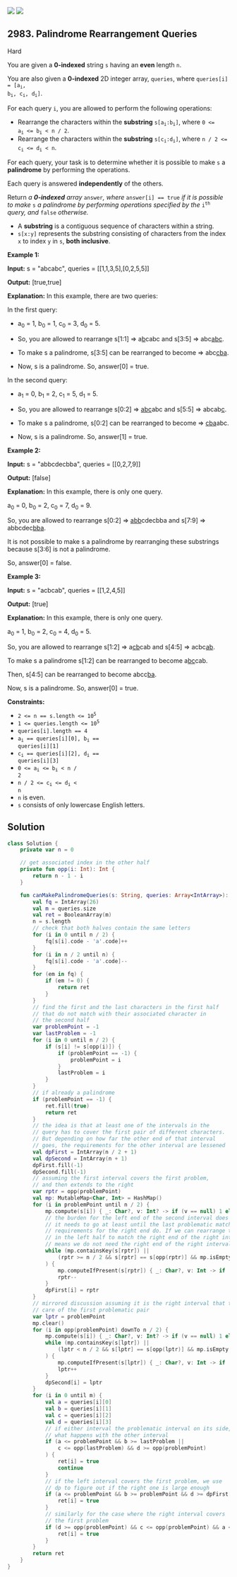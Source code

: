 [![](https://img.shields.io/github/stars/javadev/LeetCode-in-Kotlin?label=Stars&style=flat-square)](https://github.com/javadev/LeetCode-in-Kotlin)
[![](https://img.shields.io/github/forks/javadev/LeetCode-in-Kotlin?label=Fork%20me%20on%20GitHub%20&style=flat-square)](https://github.com/javadev/LeetCode-in-Kotlin/fork)

## 2983\. Palindrome Rearrangement Queries

Hard

You are given a **0-indexed** string `s` having an **even** length `n`.

You are also given a **0-indexed** 2D integer array, `queries`, where <code>queries[i] = [a<sub>i</sub>, b<sub>i</sub>, c<sub>i</sub>, d<sub>i</sub>]</code>.

For each query `i`, you are allowed to perform the following operations:

*   Rearrange the characters within the **substring** <code>s[a<sub>i</sub>:b<sub>i</sub>]</code>, where <code>0 <= a<sub>i</sub> <= b<sub>i</sub> < n / 2</code>.
*   Rearrange the characters within the **substring** <code>s[c<sub>i</sub>:d<sub>i</sub>]</code>, where <code>n / 2 <= c<sub>i</sub> <= d<sub>i</sub> < n</code>.

For each query, your task is to determine whether it is possible to make `s` a **palindrome** by performing the operations.

Each query is answered **independently** of the others.

Return _a **0-indexed** array_ `answer`_, where_ `answer[i] == true` _if it is possible to make_ `s` _a palindrome by performing operations specified by the_ <code>i<sup>th</sup></code> _query, and_ `false` _otherwise._

*   A **substring** is a contiguous sequence of characters within a string.
*   `s[x:y]` represents the substring consisting of characters from the index `x` to index `y` in `s`, **both inclusive**.

**Example 1:**

**Input:** s = "abcabc", queries = \[\[1,1,3,5],[0,2,5,5]]

**Output:** [true,true]

**Explanation:** In this example, there are two queries:

In the first query:

- a<sub>0</sub> = 1, b<sub>0</sub> = 1, c<sub>0</sub> = 3, d<sub>0</sub> = 5.

- So, you are allowed to rearrange s[1:1] => a<ins>b</ins>cabc and s[3:5] => abc<ins>abc</ins>.

- To make s a palindrome, s[3:5] can be rearranged to become => abc<ins>cba</ins>.

- Now, s is a palindrome. So, answer[0] = true.

In the second query:

- a<sub>1</sub> = 0, b<sub>1</sub> = 2, c<sub>1</sub> = 5, d<sub>1</sub> = 5.

- So, you are allowed to rearrange s[0:2] => <ins>abc</ins>abc and s[5:5] => abcab<ins>c</ins>.

- To make s a palindrome, s[0:2] can be rearranged to become => <ins>cba</ins>abc.

- Now, s is a palindrome. So, answer[1] = true. 

**Example 2:**

**Input:** s = "abbcdecbba", queries = \[\[0,2,7,9]]

**Output:** [false]

**Explanation:** In this example, there is only one query.

a<sub>0</sub> = 0, b<sub>0</sub> = 2, c<sub>0</sub> = 7, d<sub>0</sub> = 9.

So, you are allowed to rearrange s[0:2] => <ins>abb</ins>cdecbba and s[7:9] => abbcdec<ins>bba</ins>.

It is not possible to make s a palindrome by rearranging these substrings because s[3:6] is not a palindrome.

So, answer[0] = false.

**Example 3:**

**Input:** s = "acbcab", queries = \[\[1,2,4,5]]

**Output:** [true]

**Explanation:** In this example, there is only one query.

a<sub>0</sub> = 1, b<sub>0</sub> = 2, c<sub>0</sub> = 4, d<sub>0</sub> = 5.

So, you are allowed to rearrange s[1:2] => a<ins>cb</ins>cab and s[4:5] => acbc<ins>ab</ins>.

To make s a palindrome s[1:2] can be rearranged to become a<ins>bc</ins>cab.

Then, s[4:5] can be rearranged to become abcc<ins>ba</ins>.

Now, s is a palindrome. So, answer[0] = true.

**Constraints:**

*   <code>2 <= n == s.length <= 10<sup>5</sup></code>
*   <code>1 <= queries.length <= 10<sup>5</sup></code>
*   `queries[i].length == 4`
*   <code>a<sub>i</sub> == queries[i][0], b<sub>i</sub> == queries[i][1]</code>
*   <code>c<sub>i</sub> == queries[i][2], d<sub>i</sub> == queries[i][3]</code>
*   <code>0 <= a<sub>i</sub> <= b<sub>i</sub> < n / 2</code>
*   <code>n / 2 <= c<sub>i</sub> <= d<sub>i</sub> < n</code>
*   `n` is even.
*   `s` consists of only lowercase English letters.

## Solution

```kotlin
class Solution {
    private var n = 0

    // get associated index in the other half
    private fun opp(i: Int): Int {
        return n - 1 - i
    }

    fun canMakePalindromeQueries(s: String, queries: Array<IntArray>): BooleanArray {
        val fq = IntArray(26)
        val m = queries.size
        val ret = BooleanArray(m)
        n = s.length
        // check that both halves contain the same letters
        for (i in 0 until n / 2) {
            fq[s[i].code - 'a'.code]++
        }
        for (i in n / 2 until n) {
            fq[s[i].code - 'a'.code]--
        }
        for (em in fq) {
            if (em != 0) {
                return ret
            }
        }
        // find the first and the last characters in the first half
        // that do not match with their associated character in
        // the second half
        var problemPoint = -1
        var lastProblem = -1
        for (i in 0 until n / 2) {
            if (s[i] != s[opp(i)]) {
                if (problemPoint == -1) {
                    problemPoint = i
                }
                lastProblem = i
            }
        }
        // if already a palindrome
        if (problemPoint == -1) {
            ret.fill(true)
            return ret
        }
        // the idea is that at least one of the intervals in the
        // query has to cover the first pair of different characters.
        // But depending on how far the other end of that interval
        // goes, the requirements for the other interval are lessened
        val dpFirst = IntArray(n / 2 + 1)
        val dpSecond = IntArray(n + 1)
        dpFirst.fill(-1)
        dpSecond.fill(-1)
        // assuming the first interval covers the first problem,
        // and then extends to the right
        var rptr = opp(problemPoint)
        val mp: MutableMap<Char, Int> = HashMap()
        for (i in problemPoint until n / 2) {
            mp.compute(s[i]) { _: Char?, v: Int? -> if (v == null) 1 else v + 1 }
            // the burden for the left end of the second interval does not change;
            // it needs to go at least until the last problematic match. But the
            // requirements for the right end do. If we can rearrange the characters
            // in the left half to match the right end of the right interval, this
            // means we do not need the right end of the right interval to go too far
            while (mp.containsKey(s[rptr]) ||
                (rptr >= n / 2 && s[rptr] == s[opp(rptr)] && mp.isEmpty())
            ) {
                mp.computeIfPresent(s[rptr]) { _: Char?, v: Int -> if (v == 1) null else v - 1 }
                rptr--
            }
            dpFirst[i] = rptr
        }
        // mirrored discussion assuming it is the right interval that takes
        // care of the first problematic pair
        var lptr = problemPoint
        mp.clear()
        for (i in opp(problemPoint) downTo n / 2) {
            mp.compute(s[i]) { _: Char?, v: Int? -> if (v == null) 1 else v + 1 }
            while (mp.containsKey(s[lptr]) ||
                (lptr < n / 2 && s[lptr] == s[opp(lptr)] && mp.isEmpty())
            ) {
                mp.computeIfPresent(s[lptr]) { _: Char?, v: Int -> if (v == 1) null else v - 1 }
                lptr++
            }
            dpSecond[i] = lptr
        }
        for (i in 0 until m) {
            val a = queries[i][0]
            val b = queries[i][1]
            val c = queries[i][2]
            val d = queries[i][3]
            // if either interval the problematic interval on its side, it does not matter
            // what happens with the other interval
            if (a <= problemPoint && b >= lastProblem ||
                c <= opp(lastProblem) && d >= opp(problemPoint)
            ) {
                ret[i] = true
                continue
            }
            // if the left interval covers the first problem, we use
            // dp to figure out if the right one is large enough
            if (a <= problemPoint && b >= problemPoint && d >= dpFirst[b] && c <= opp(lastProblem)) {
                ret[i] = true
            }
            // similarly for the case where the right interval covers
            // the first problem
            if (d >= opp(problemPoint) && c <= opp(problemPoint) && a <= dpSecond[c] && b >= lastProblem) {
                ret[i] = true
            }
        }
        return ret
    }
}
```